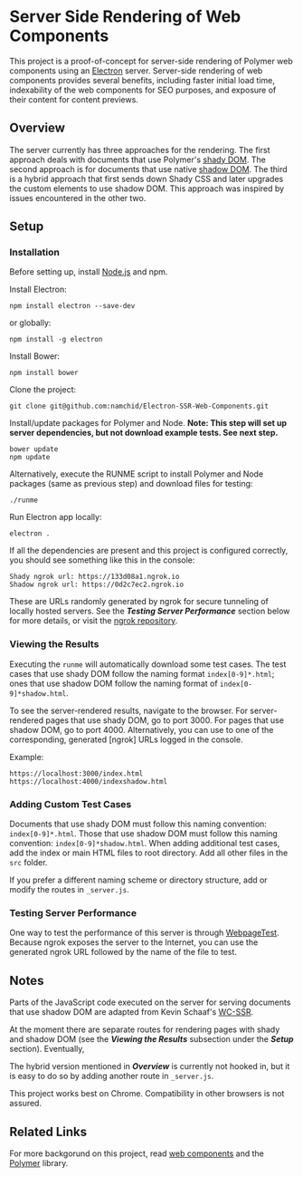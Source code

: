 # Server Side Rendering of Web Components

This project is a proof-of-concept for server-side rendering of Polymer web components using an [Electron] server. Server-side rendering of web components provides several benefits, including faster initial load time, indexability of the web components for SEO purposes, and exposure of their content for content previews. 

## Overview

The server currently has three approaches for the rendering. The first approach deals with documents that use Polymer's [shady DOM]. The second approach is for documents that use native [shadow DOM]. The third is a hybrid approach that first sends down Shady CSS and later upgrades the custom elements to use shadow DOM. This approach was inspired by issues encountered in the other two.

## Setup

### Installation
Before setting up, install [Node.js] and npm.

Install Electron:
```
npm install electron --save-dev
```

or globally:
```
npm install -g electron
```

Install Bower:
```
npm install bower
```

Clone the project:
```
git clone git@github.com:namchid/Electron-SSR-Web-Components.git
```

Install/update packages for Polymer and Node. **Note: This step will set up server dependencies, but not download example tests. See next step.**
```
bower update
npm update
```

Alternatively, execute the RUNME script to install Polymer and Node packages (same as previous step) and download files for testing:
```
./runme
```

Run Electron app locally:
```
electron .
```

If all the dependencies are present and this project is configured correctly, you should see something like this in the console:
```
Shady ngrok url: https://133d08a1.ngrok.io
Shadow ngrok url: https://0d2c7ec2.ngrok.io
```
These are URLs randomly generated by ngrok for secure tunneling of locally hosted servers. See the ***Testing Server Performance*** section below for more details, or visit the [ngrok repository].

### Viewing the Results
Executing the `runme` will automatically download some test cases. The test cases that use shady DOM follow the naming format `index[0-9]*.html`; ones that use shadow DOM follow the naming format of `index[0-9]*shadow.html`.

To see the server-rendered results, navigate to the browser. For server-rendered pages that use shady DOM, go to port 3000. For pages that use shadow DOM, go to port 4000. Alternatively, you can use to one of the corresponding, generated [ngrok] URLs logged in the console.

Example:
```
https://localhost:3000/index.html
https://localhost:4000/indexshadow.html
```

### Adding Custom Test Cases
Documents that use shady DOM must follow this naming convention: `index[0-9]*.html`. Those that use shadow DOM must follow this naming convention: `index[0-9]*shadow.html`. When adding additional test cases, add the index or main HTML files to root directory. Add all other files in the `src` folder.

If you prefer a different naming scheme or directory structure, add or modify the routes in `_server.js`.

### Testing Server Performance
One way to test the performance of this server is through [WebpageTest]. Because ngrok exposes the server to the Internet, you can use the generated ngrok URL followed by the name of the file to test. 

## Notes

Parts of the JavaScript code executed on the server for serving documents that use shadow DOM are adapted from Kevin Schaaf's [WC-SSR].

At the moment there are separate routes for rendering pages with shady and shadow DOM (see the ***Viewing the Results*** subsection under the ***Setup*** section). Eventually, 

The hybrid version mentioned in ***Overview*** is currently not hooked in, but it is easy to do so by adding another route in `_server.js`.

This project works best on Chrome. Compatibility in other browsers is not assured.

## Related Links

For more backgorund on this project, read [web components] and the [Polymer] library.

[Electron]: <https://github.com/electron/electron>
[ngrok repository]: <https://github.com/inconshreveable/ngrok>
[Node.js]: <https://docs.npmjs.com/getting-started/installing-node#installing-nodejs>
[shadow dom]: <https://developer.mozilla.org/en-US/docs/Web/Web_Components/Shadow_DOM>
[shady dom]: <https://www.polymer-project.org/1.0/blog/shadydom>
[Polymer]: <https://www.polymer-project.org/>
[WC-SSR]: <https://github.com/kevinpschaaf/wc-ssr>
[web components]: <http://webcomponents.org/>
[WebpageTest]: <https://www.webpagetest.org/>